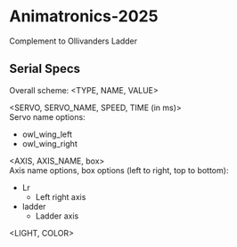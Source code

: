 # Animatronics-2025
Complement to Ollivanders Ladder

## Serial Specs
Overall scheme: \<TYPE, NAME, VALUE\>

\<SERVO, SERVO\_NAME, SPEED, TIME (in ms)\>  
Servo name options:

- owl\_wing\_left  
- owl\_wing\_right

\<AXIS, AXIS\_NAME, box\>  
Axis name options, box options (left to right, top to bottom):

- Lr  
  - Left right axis  
- ladder  
  - Ladder axis

\<LIGHT, COLOR\>  
